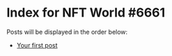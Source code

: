 # Index for NFT World #6661
Posts will be displayed in the order below:

- [Your first post](./001-first.md)

